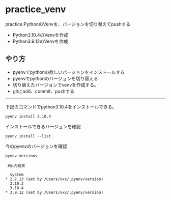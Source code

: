 # practice_venv
practice:PythonのVenvを、バージョンを切り替えてpushする

- Python3.10.4のVenvを作成
- Python3.9.12のVenvを作成

## やり方
- pyenvでpythonの欲しいバージョンをインストールする
- pyenvでpythonのバージョンを切り替える
- 切り替えたバージョンでvenvを作成する。
- gitにadd、commit、pushする


---
下記のコマンドでpython3.10.4をインストールできる。
```
pyenv install 3.10.4
```
インストールできるバージョンを確認
```
pyenv install --list
```
今のpyenvのバージョンを確認
```
pyenv versions
```
```
 #出力結果
 
  system
* 2.7.13 (set by /Users/xxx/.pyenv/version)
  3.10.2
  3.10.4
* 3.9.12 (set by /Users/xxx/.pyenv/version)
```
